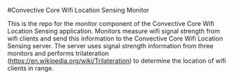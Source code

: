 #Convective Core Wifi Location Sensing Monitor

This is the repo for the monitor component of the Convective Core Wifi Location Sensing application. Monitors measure wifi signal strength from wifi clients and send this information to the Convective Core Wifi Location Sensing server. The server uses signal strength information from three monitors and performs trilateration (https://en.wikipedia.org/wiki/Trilateration) to determine the location of wifi clients in range.
